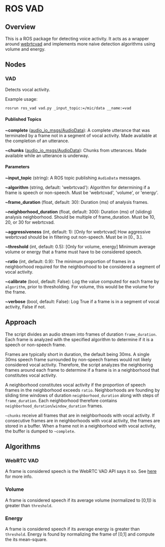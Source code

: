 ROS VAD
=================

## Overview

This is a ROS package for detecting voice activity. It acts as a wrapper around [webrtcvad](https://github.com/wiseman/py-webrtcvad) and implements more naive detection algorithms using volume and energy.

## Nodes

### VAD

Detects vocal activity.

Example usage:

```bash
rosrun ros_vad vad.py _input_topic:=/mic/data __name:=vad
```

#### Published Topics

**~complete** ([audio_io_msgs/AudioData](https://github.com/sean-hackett/audio_io/blob/master/audio_io_msgs/msg/AudioData.msg)): A complete utterance that was terminated by a frame not in a segment of vocal activity. Made available at the completion of an utterance.

**~chunks** ([audio_io_msgs/AudioData](https://github.com/sean-hackett/audio_io/blob/master/audio_io_msgs/msg/AudioData.msg)): Chunks from utterances. Made available while an utterance is underway.

#### Parameters

**~input_topic** (string): A ROS topic publishing `AudioData` messages.

**~algorithm** (string, default: 'webrtcvad'): Algorithm for determining if a frame is speech or non-speech. Must be 'webrtcvad', 'volume', or 'energy'.

**~frame_duration** (float, default: 30): Duration (ms) of analysis frames.

**~neighborhood_duration** (float, default: 300): Duration (ms) of (sliding) analysis neighborhood. Should be multiple of frame_duration. Must be 10, 20, or 30 for webrtcvad.

**~aggressiveness** (int, default: 1): [Only for webrtcvad] How aggressive webrtcvad should be in filtering out non-speech. Must be in [0., 3.].

**~threshold** (int, default: 0.5): [Only for volume, energy] Minimum average volume or energy that a frame must have to be considered speech.

**~ratio** (int, default: 0.9): The minimum proportion of frames in a neighborhood required for the neighborhood to be considered a segment of vocal activity.

**~calibrate** (bool, default: False): Log the value computed for each frame by `algorithm`, prior to thresholding. For volume, this would be the volume for the frame.

**~verbose** (bool, default: False): Log True if a frame is in a segment of vocal activity, False if not.

## Approach

The script divides an audio stream into frames of duration `frame_duration`. Each frame is analyzed with the specified algorithm to determine if it is a speech or non-speech frame.

Frames are typically short in duration, the default being 30ms. A single 30ms speech frame surrounded by non-speech frames would not likely considered vocal activity. Therefore, the script analyzes the neighboring frames around each frame to determine if a frame is in a neighborhood that constitutes vocal activity.

A neighborhood constitutes vocal activity if the proportion of speech frames in the neighborhood exceeds `ratio`. Neighborhoods are founding by sliding time windows of duration `neighborhood_duration` along with steps of `frame_duration`. Each neighborhood therefore contains `neighborhood_duration`/`window_duration` frames.

`~chunks` receive all frames that are in neighborhoods with vocal activity. If consecutive frames are in neighborhoods with vocal activity, the frames are stored in a buffer. When a frame not in a neighborhood with vocal activity, the buffer is dumped to `~complete`.

## Algorithms

### WebRTC VAD
A frame is considered speech is the WebRTC VAD API says it so. See [here](https://github.com/wiseman/py-webrtcvad) for more info.

### Volume
A frame is considered speech if its average volume (normalized to [0,1]) is greater than `threshold`.

### Energy
A frame is considered speech if its average energy is greater than `threshold`. Energy is found by normalizing the frame of [0,1] and compute the its mean-square.
